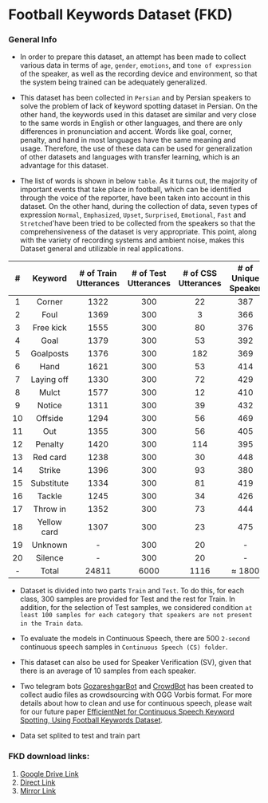 # Football Keywords Dataset (FKD)

### General Info

- In order to prepare this dataset, an attempt has been made to collect various data in terms of `age`, `gender`, `emotions`, and `tone of expression` of the speaker, as well as the recording device and environment, so that the system being trained can be adequately generalized.

- This dataset has been collected in `Persian` and by Persian speakers to solve the problem of lack of keyword spotting dataset in Persian. On the other hand, the keywords used in this dataset are similar and very close to the same words in English or other languages, and there are only differences in pronunciation and accent. Words like goal, corner, penalty, and hand in most languages have the same meaning and usage. Therefore, the use of these data can be used for generalization of other datasets and languages with transfer learning, which is an advantage for this dataset.

- The list of words is shown in below `table`. As it turns out, the majority of important events that take place in football, which can be identified through the voice of the reporter, have been taken into account in this dataset. On the other hand, during the collection of data, seven types of expression `Normal`, `Emphasized`, `Upset`, `Surprised`, `Emotional`, `Fast` and `Stretched`'have been tried to be collected from the speakers so that the comprehensiveness of the dataset is very appropriate. This point, along with the variety of recording systems and ambient noise, makes this Dataset general and utilizable in real applications.

|  # |   Keyword   | # of Train Utterances | # of Test Utterances | # of CSS Utterances | # of Unique Speaker |
|:--:|:-----------:|:---------------------:|:--------------------:|:-------------------:|:-------------------:|
|  1 |    Corner   |          1322         |          300         |          22         |         387         |
|  2 |     Foul    |          1369         |          300         |          3          |         366         |
|  3 |  Free kick  |          1555         |          300         |          80         |         376         |
|  4 |     Goal    |          1379         |          300         |          53         |         392         |
|  5 |  Goalposts  |          1376         |          300         |         182         |         369         |
|  6 |     Hand    |          1621         |          300         |          53         |         414         |
|  7 |  Laying off |          1330         |          300         |          72         |         429         |
|  8 |    Mulct    |          1577         |          300         |          12         |         410         |
|  9 |    Notice   |          1311         |          300         |          39         |         432         |
| 10 |   Offside   |          1294         |          300         |          56         |         469         |
| 11 |     Out     |          1355         |          300         |          56         |         405         |
| 12 |   Penalty   |          1420         |          300         |         114         |         395         |
| 13 |   Red card  |          1238         |          300         |          30         |         448         |
| 14 |    Strike   |          1396         |          300         |          93         |         380         |
| 15 |  Substitute |          1334         |          300         |          81         |         419         |
| 16 |    Tackle   |          1245         |          300         |          34         |          426        |
| 17 |   Throw in  |          1352         |          300         |          73         |          444        |
| 18 | Yellow card |          1307         |          300         |          23         |         475         |
| 19 |   Unknown   |           -           |          300         |          20         |          -          |
| 20 |   Silence   |           -           |          300         |          20         |          -          |
| - |    Total    |         24811         |         6000         |         1116        |        ≈ 1800       |

- Dataset is divided into two parts `Train` and `Test`. To do this, for each class, 300 samples are provided for Test and the rest for Train. In addition, for the selection of Test samples, we considered condition `at least 100 samples for each category that speakers are not present in the Train data`.

- To evaluate the models in Continuous Speech, there are 500 `2-second` continuous speech samples in `Continuous Speech (CS) folder`.

- This dataset can also be used for Speaker Verification (SV), given that there is an average of 10 samples from each speaker.

- Two telegram bots [GozareshgarBot](https://telegram.me/Bot_Gozareshgar) and [CrowdBot](https://telegram.me/VoiceReaction_1_bot) has been created to collect audio files as crowdsourcing with OGG Vorbis format. For more details about how to clean and use for continuous speech, please wait for our future paper [EfficientNet for Continuous Speech Keyword Spotting, Using Football Keywords Dataset](https://#).

- Data set splited to test and train part

### FKD download links:
1. [Google Drive Link](https://)
2. [Direct Link](https://)
3. [Mirror Link](htttp://)
